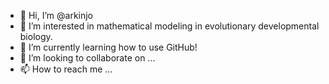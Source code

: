 - 👋 Hi, I’m @arkinjo
- 👀 I’m interested in mathematical modeling in evolutionary developmental biology.
- 🌱 I’m currently learning how to use GitHub!
- 💞️ I’m looking to collaborate on ...
- 📫 How to reach me ...

<!---
arkinjo/arkinjo is a ✨ special ✨ repository because its `README.md` (this file) appears on your GitHub profile.
You can click the Preview link to take a look at your changes.
--->
